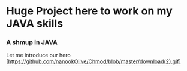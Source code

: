# Huge Project here to work on my JAVA skills

### A shmup in JAVA 
Let me introduce our hero
[https://github.com/nanookOlive/Chmod/blob/master/download(2).gif]
